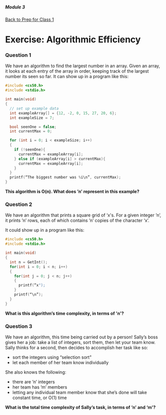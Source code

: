 ##### Module 3
[Back to Prep for Class 1](../../class1-prep)
# Exercise: Algorithmic Efficiency

### Question 1
We have an algorithm to find the largest number in an array.  Given an array, it looks at each entry of the array in order, keeping track of the largest number its seen so far.  It can show up in a program like this:
```c
#include <cs50.h>
#include <stdio.h>

int main(void)
{
  // set up example data
  int exampleArray[] = {12, -2, 0, 15, 27, 20, 6};
  int exampleSize = 7;

  bool seenOne = false;
  int currentMax = 0;

  for (int i = 0; i < exampleSize; i++)
  {
    if (!seenOne){
      currentMax = exampleArray[i];
    } else if (exampleArray[i] > currentMax){
      currentMax = exampleArray[i];
    }
  }
  printf(“The biggest number was %i\n”, currentMax);
}
```
**This algorithm is O(n).  What does ’n’ represent in this example?**


### Question 2
We have an algorithm that prints a square grid of ‘x's.  For a given integer ’n’, it prints ’n’ rows, each of which contains ’n’ copies of the character ‘x’.

It could show up in a program like this:
```c
#include <cs50.h>
#include <stdio.h>

int main(void)
{
  int n = GetInt();
  for(int i = 0; i < n; i++)
  {
    for(int j = 0; j < n; j++)
    {
      printf(“x");
    }
    printf(“\n”);
  }
}
```
**What is this algorithm’s time complexity, in terms of 'n'?**


### Question 3
We have an algorithm, this time being carried out by a person!
Sally’s boss gives her a job: take a list of integers, sort them, then let your team know.
Sally thinks for a second, then decides to accomplish her task like so:
- sort the integers using “selection sort"
- let each member of her team know individually

She also knows the following:
- there are ’n’ integers
- her team has ‘m’ members
- letting any individual team member know that she’s done will take constant time, or O(1) time

**What is the total time complexity of Sally’s task, in terms of ’n’ and ‘m'?**
